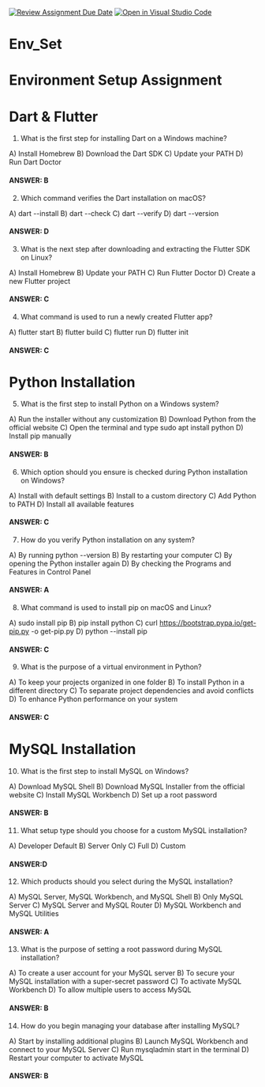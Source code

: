 [![Review Assignment Due Date](https://classroom.github.com/assets/deadline-readme-button-22041afd0340ce965d47ae6ef1cefeee28c7c493a6346c4f15d667ab976d596c.svg)](https://classroom.github.com/a/vnsr1XuU)
[![Open in Visual Studio Code](https://classroom.github.com/assets/open-in-vscode-2e0aaae1b6195c2367325f4f02e2d04e9abb55f0b24a779b69b11b9e10269abc.svg)](https://classroom.github.com/online_ide?assignment_repo_id=17220426&assignment_repo_type=AssignmentRepo)
# Env_Set

# Environment Setup Assignment

# Dart & Flutter

1. What is the first step for installing Dart on a Windows machine?

A) Install Homebrew
B) Download the Dart SDK
C) Update your PATH
D) Run Dart Doctor

#### ANSWER: B

2. Which command verifies the Dart installation on macOS?

A) dart --install
B) dart --check
C) dart --verify
D) dart --version

#### ANSWER: D

3. What is the next step after downloading and extracting the Flutter SDK on Linux?

A) Install Homebrew
B) Update your PATH
C) Run Flutter Doctor
D) Create a new Flutter project

#### ANSWER: C

4. What command is used to run a newly created Flutter app?

A) flutter start
B) flutter build
C) flutter run
D) flutter init

#### ANSWER: C

# Python Installation

5. What is the first step to install Python on a Windows system?

A) Run the installer without any customization
B) Download Python from the official website
C) Open the terminal and type sudo apt install python
D) Install pip manually

#### ANSWER: B

6. Which option should you ensure is checked during Python installation on Windows?

A) Install with default settings
B) Install to a custom directory
C) Add Python to PATH
D) Install all available features

#### ANSWER: C

7. How do you verify Python installation on any system?

A) By running python --version
B) By restarting your computer
C) By opening the Python installer again
D) By checking the Programs and Features in Control Panel

#### ANSWER: A

8. What command is used to install pip on macOS and Linux?

A) sudo install pip
B) pip install python
C) curl https://bootstrap.pypa.io/get-pip.py -o get-pip.py
D) python --install pip

#### ANSWER: C

9. What is the purpose of a virtual environment in Python?

A) To keep your projects organized in one folder
B) To install Python in a different directory
C) To separate project dependencies and avoid conflicts
D) To enhance Python performance on your system

#### ANSWER: C

# MySQL Installation

10. What is the first step to install MySQL on Windows?

A) Download MySQL Shell
B) Download MySQL Installer from the official website
C) Install MySQL Workbench
D) Set up a root password

#### ANSWER: B

11. What setup type should you choose for a custom MySQL installation?

A) Developer Default
B) Server Only
C) Full
D) Custom

#### ANSWER:D

12. Which products should you select during the MySQL installation?

A) MySQL Server, MySQL Workbench, and MySQL Shell
B) Only MySQL Server
C) MySQL Server and MySQL Router
D) MySQL Workbench and MySQL Utilities

#### ANSWER: A

13. What is the purpose of setting a root password during MySQL installation?

A) To create a user account for your MySQL server
B) To secure your MySQL installation with a super-secret password
C) To activate MySQL Workbench
D) To allow multiple users to access MySQL

#### ANSWER: B

14. How do you begin managing your database after installing MySQL?

A) Start by installing additional plugins
B) Launch MySQL Workbench and connect to your MySQL Server
C) Run mysqladmin start in the terminal
D) Restart your computer to activate MySQL

#### ANSWER: B
